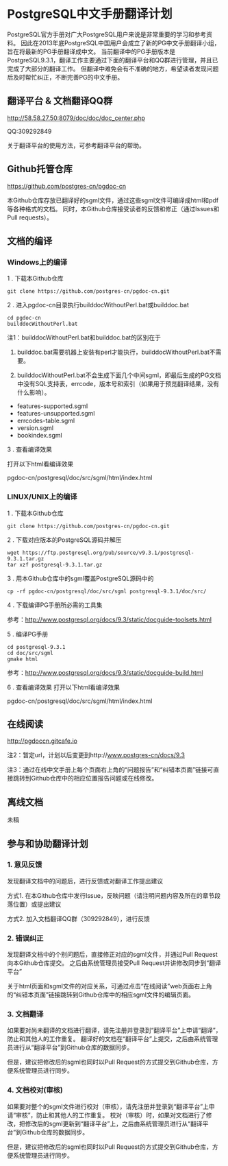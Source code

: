 # PostgreSQL中文手册翻译计划
PostgreSQL官方手册对广大PostgreSQL用户来说是非常重要的学习和参考资料。
因此在2013年底PostgreSQL中国用户会成立了新的PG中文手册翻译小组，旨在将最新的PG手册翻译成中文。
当前翻译中的PG手册版本是PostgreSQL9.3.1，翻译工作主要通过下面的翻译平台和QQ群进行管理，并且已完成了大部分的翻译工作。
但翻译中难免会有不准确的地方，希望读者发现问题后及时帮忙纠正，不断完善PG的中文手册。

## 翻译平台 & 文档翻译QQ群
http://58.58.27.50:8079/doc/doc/doc_center.php

QQ:309292849

关于翻译平台的使用方法，可参考翻译平台的帮助。

## Github托管仓库
https://github.com/postgres-cn/pgdoc-cn

本Github仓库存放已翻译好的sgml文件，通过这些sgml文件可编译成html和pdf等各种格式的文档。
同时，本Github仓库接受读者的反馈和修正（通过Issues和Pull requests）。

## 文档的编译
### Windows上的编译
  1 . 下载本Github仓库
```shell
git clone https://github.com/postgres-cn/pgdoc-cn.git
```

  2 . 进入pgdoc-cn目录执行builddocWithoutPerl.bat或builddoc.bat
```shell
cd pgdoc-cn
builddocWithoutPerl.bat
```

注1：builddocWithoutPerl.bat和builddoc.bat的区别在于

  1) builddoc.bat需要机器上安装有perl才能执行，builddocWithoutPerl.bat不需要。

  2) builddocWithoutPerl.bat不会生成下面几个中间sgml，即最后生成的PG文档中没有SQL支持表，errcode，版本号和索引（如果用于预览翻译结果，没有什么影响）。

- 	features-supported.sgml
- 	features-unsupported.sgml
- 	errcodes-table.sgml
- 	version.sgml
- 	bookindex.sgml

  3 . 查看编译效果

打开以下html看编译效果

pgdoc-cn/postgresql/doc/src/sgml/html/index.html 

### LINUX/UNIX上的编译
  1 . 下载本Github仓库
```shell
git clone https://github.com/postgres-cn/pgdoc-cn.git
```

  2 . 下载对应版本的PostgreSQL源码并解压
```shell
wget https://ftp.postgresql.org/pub/source/v9.3.1/postgresql-9.3.1.tar.gz
tar xzf postgresql-9.3.1.tar.gz
```

  3 . 用本Github仓库中的sgml覆盖PostgreSQL源码中的
```shell
cp -rf pgdoc-cn/postgresql/doc/src/sgml postgresql-9.3.1/doc/src/
```

  4 . 下载编译PG手册所必需的工具集

参考：http://www.postgresql.org/docs/9.3/static/docguide-toolsets.html

  5 .  编译PG手册
```shell
cd postgresql-9.3.1
cd doc/src/sgml
gmake html
```
参考：http://www.postgresql.org/docs/9.3/static/docguide-build.html

  6 . 查看编译效果
打开以下html看编译效果

pgdoc-cn/postgresql/doc/src/sgml/html/index.html


## 在线阅读
http://pgdoccn.gitcafe.io

注2：暂定url，计划以后变更到http://www.postgres-cn/docs/9.3

注3：通过在线中文手册上每个页面右上角的“问题报告”和“纠错本页面”链接可直接跳转到Github仓库中的相应位置报告问题或在线修改。


## 离线文档
未稿


## 参与和协助翻译计划
### 1. 意见反馈
发现翻译文档中的问题后，进行反馈或对翻译工作提出建议

方式1. 在本Github仓库中发行Issue，反映问题（请注明问题内容及所在的章节段落位置）或提出建议

方式2. 加入文档翻译QQ群（309292849），进行反馈

### 2. 错误纠正
发现翻译文档中的个别问题后，直接修正对应的sgml文件，并通过Pull Request向本Github仓库提交。
之后由系统管理员接受Pull Request并讲修改同步到“翻译平台”

关于html页面和sgml文件的对应关系，可通过点击“在线阅读”web页面右上角的“纠错本页面”链接跳转到Github仓库中的相应sgml文件的编辑页面。

### 3. 文档翻译
如果要对尚未翻译的文档进行翻译，请先注册并登录到“翻译平台”上申请“翻译”，防止和其他人的工作重复。
翻译好的文档在“翻译平台”上提交，之后由系统管理员进行从“翻译平台”到Github仓库的数据同步。

但是，建议把修改后的sgml也同时以Pull Request的方式提交到Github仓库，方便系统管理员进行同步。

### 4. 文档校对(审核)
如果要对整个的sgml文件进行校对（审核），请先注册并登录到“翻译平台”上申请“审核”，防止和其他人的工作重复。
校对（审核）时，如果对文档进行了修改，把修改后的sgml更新到“翻译平台”上，之后由系统管理员进行从“翻译平台”到Github仓库的数据同步。

但是，建议把修改后的sgml也同时以Pull Request的方式提交到Github仓库，方便系统管理员进行同步。



